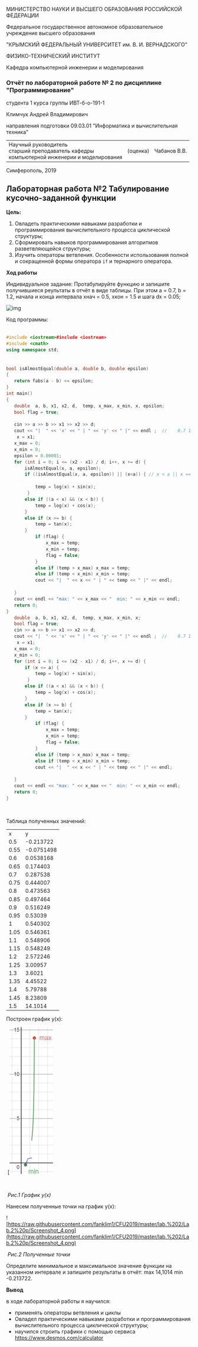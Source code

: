 МИНИСТЕРСТВО НАУКИ  И ВЫСШЕГО ОБРАЗОВАНИЯ РОССИЙСКОЙ ФЕДЕРАЦИИ  

Федеральное государственное автономное образовательное учреждение высшего образования  

"КРЫМСКИЙ ФЕДЕРАЛЬНЫЙ УНИВЕРСИТЕТ им. В. И. ВЕРНАДСКОГО"  

ФИЗИКО-ТЕХНИЧЕСКИЙ ИНСТИТУТ  

Кафедра компьютерной инженерии и моделирования



### Отчёт по лабораторной работе № 2 по дисциплине "Программирование"

студента 1 курса группы  ИВТ-б-о-191-1  

Климчук Андрей Владимирович 

направления подготовки  09.03.01 "Информатика и вычислительная техника" 

<table>
<tr><td>Научный руководитель<br/> старший преподаватель кафедры<br/> компьютерной 
инженерии и моделирования</td>
<td>(оценка)</td>
<td>Чабанов В.В.</td>
</tr>
</table>

Симферополь, 2019

## Лабораторная работа №2 Табулирование кусочно-заданной функции

**Цель:**

1. Овладеть практическими навыками разработки и программирования вычислительного процесса циклической структуры;
2. Сформировать навыков программирования алгоритмов разветвляющейся структуры;
3. Изучить операторы ветвления. Особенности использования полной и сокращенной формы оператора `if` и тернарного оператора.

**Ход работы**

Индивидуальное задание: Протабулируйте функцию и запишите получившиеся реультаты в отчёт в виде таблицы. При этом a = 0.7, b = 1.2, начала и конца интервала хнач = 0.5, xкон = 1.5 и шага dx = 0.05;

![img](http://cpp.codelearn.ru/lab/lab2pic/pic3.png)

Код программы:

 ``` c++

#include <iostream>#include <iostream>
#include <cmath>
using namespace std;


bool isAlmostEqual(double a, double b, double epsilon)
{
	return fabs(a - b) <= epsilon;
}
int main()
{
	double  a, b, x1, x2, d,  temp, x_max, x_min, x, epsilon;
	bool flag = true;

	cin >> a >> b >> x1 >> x2 >> d;
	cout << "|  " << 'x' << " | " << 'y' << " |" << endl ;  //    0.7 1.2 0.5 1.5 0.05
	 x = x1;
	x_max = 0;
	x_min = 0;
	epsilon = 0.00001;
	for (int i = 0; i <= (x2 - x1) / d; i++, x += d) {
		isAlmostEqual(x, a, epsilon);
		if ((isAlmostEqual(x, a, epsilon)) || (x<a)) { // x < a || x == a
			
			temp = log(x) + sin(x);
		 }
		else if ((a < x) && (x < b)) {
			temp = log(x) + cos(x);
		}
		else if (x >= b) {
			temp = tan(x);
		}
			if (flag) {
				x_max = temp;
				x_min = temp;
				flag = false;
			}
			else if (temp > x_max) x_max = temp;
			else if (temp < x_min) x_min = temp;
			cout << "|  " << x << " | " << temp << " |" << endl;
		
	}
	cout << endl << "max: " << x_max << "  min: " << x_min << endl;
	return 0;
}
	double  a, b, x1, x2, d,  temp, x_max, x_min, x;
	bool flag = true;
	cin >> a >> b >> x1 >> x2 >> d;
	cout << "|  " << 'x' << " | " << 'y' << " |" << endl ;  //    0.7 1.2 0.5 1.5 0.05
	 x = x1;
	x_max = 0;
	x_min = 0;
	for (int i = 0; i <= (x2 - x1) / d; i++, x += d) {
		if (x <= a) {
			temp = log(x) + sin(x);
		 }
		else if ((a < x) && (x < b)) {
			temp = log(x) + cos(x);
		}
		else if (x >= b) {
			temp = tan(x);
        }
			if (flag) {
				x_max = temp;
				x_min = temp;
				flag = false;
			}
			else if (temp > x_max) x_max = temp;
			else if (temp < x_min) x_min = temp;
			cout << "|  " << x << " | " << temp << " |" << endl;
		
	}
	cout << endl << "max: " << x_max << "  min: " << x_min << endl;
	return 0;
}
 ```

​                                                                             

Таблица полученных значений:



<table>
    <tr>
        <td>x</td>
        <td>y</td>
    </tr>
     <tr>
        <td>0.5</td>
        <td>-0.213722</td>
    </tr> 
    <tr>
        <td>0.55</td>
        <td>-0.0751498</td>
    </tr>
     <tr>
        <td>0.6</td>
        <td>0.0538168</td>
    </tr>
     <tr>
        <td>0.65</td>
        <td>0.174403</td>
    </tr>
     <tr>
        <td>0.7</td>
        <td>0.287538</td>
    </tr>
     <tr>
        <td>0.75</td>
        <td>0.444007</td>
    </tr>
     <tr>
        <td>0.8</td>
        <td>0.473563</td>
    </tr>
    	<tr>
    <td>0.85</td>
    <td>0.497464</td>
	</tr>
	 <tr>
    <td>0.9</td>
    <td>0.516249</td>
	</tr>
	 <tr>
    <td>0.95</td>
    <td>0.53039</td>
</tr>
 <tr>
    <td>1</td>
    <td>0.540302</td>
</tr>
<tr>
    <td>1.05</td>
    <td>0.546361</td>
</tr>
<tr>
    <td>1.1</td>
    <td>0.548906</td>
</tr>
<tr>
    <td>1.15</td>
    <td>0.548249</td>
</tr>
<tr>
	<td> 1.2</td>
	<td>2.572246</td>
</tr>
<tr>
    <td>1.25</td>
    <td>3.00957</td>
</tr>
<tr>
    <td>  1.3</td>
    <td>3.6021</td>
</tr>
<tr>
    <td>1.35</td>
    <td>4.45522</td>
</tr>
<tr>
    <td>1.4</td>
    <td>5.79788</td>
</tr>
<tr>
    <td>1.45</td>
    <td>8.23809</td>
</tr>
<tr>
    <td>1.5</td>
    <td>14.1014</td>
</tr>
</table>


Построен график y(x):

​																				[![imghttps://raw.githubusercontent.com/fanklim1/CFU2019/master/lab.%202/Lab.2%20p/Screenshot_2.png](https://raw.githubusercontent.com/fanklim1/CFU2019/master/lab.%202/Lab.2%20p/Screenshot_2.png)

​																				

​																					*Рис.1 График y(x)*



Нанесем полученные точки на график y(x):



![https://raw.githubusercontent.com/fanklim1/CFU2019/master/lab.%202/Lab.2%20p/Screenshot_4.png](https://raw.githubusercontent.com/fanklim1/CFU2019/master/lab.%202/Lab.2%20p/Screenshot_4.png)

 																			

​																			*Рис.2 Полученные точки*

Определите минимальное и максимальное значение функции на указанном интервале и запишите результаты в отчёт: max 14,1014 min -0.213722.



**Вывод**

 в ходе лабораторной работы я научился: 

- применять операторы ветвления и циклы 
- Овладел практическими навыками разработки и программирования вычислительного процесса циклической структуры;
- научился строить графики с помощью сервиса https://www.desmos.com/calculator
